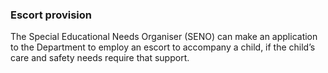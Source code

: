 ###  Escort provision

The Special Educational Needs Organiser (SENO) can make an application to the
Department to employ an escort to accompany a child, if the child’s care and
safety needs require that support.
